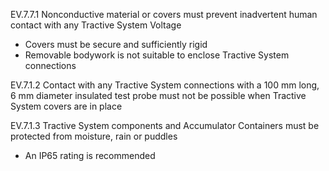 EV.7.7.1 Nonconductive material or covers must prevent inadvertent human contact with any Tractive System Voltage
- Covers must be secure and sufficiently rigid
- Removable bodywork is not suitable to enclose Tractive System connections

EV.7.1.2 Contact with any Tractive System connections with a 100 mm long, 6 mm diameter insulated test probe must not be possible when Tractive System covers are in place

EV.7.1.3 Tractive System components and Accumulator Containers must be protected from moisture, rain or puddles
- An IP65 rating is recommended
